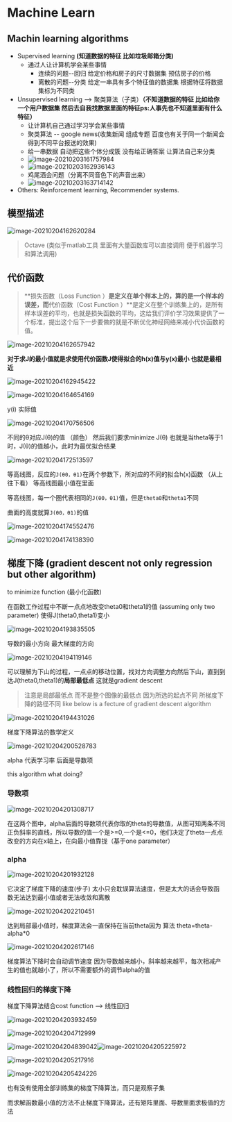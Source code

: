 # Machine Learn



## Machin learning algorithms

- Supervised learning **(知道数据的特征 比如垃圾邮箱分类)**
  - 通过人让计算机学会某些事情
    - 连续的问题--回归  给定价格和房子的尺寸数据集 预估房子的价格
    - 离散的问题--分类  给定一串具有多个特征值的数据集 根据特征将数据集标为不同类
- Unsupervised learning --> 聚类算法（子类）**（不知道数据的特征 比如给你一个用户数据集 然后去自我找数据里面的特征ps:人事先也不知道里面有什么特征）**
  - 让计算机自己通过学习学会某些事情
  - 聚类算法 -- google news(收集新闻 组成专题 百度也有关于同一个新闻会得到不同平台报送的效果)
  - 给一串数据 自动把这些个体分成簇 没有给正确答案 让算法自己来分类
  - ![image-20210203161757984](D:%5Cnotes%5Cimgs%5Cimage-20210203161757984.png)
  - ![image-20210203162936143](D:%5Cnotes%5Cimgs%5Cimage-20210203162936143.png)
  - 鸡尾酒会问题（分离不同音色下的声音出来）
  - ![image-20210203163714142](D:%5Cnotes%5Cimgs%5Cimage-20210203163714142.png)
- Others: Reinforcement learning, Recommender systems.

## 模型描述

![image-20210204162620284](D:%5Cnotes%5Cimgs%5Cimage-20210204162620284.png)

>  Octave (类似于matlab工具 里面有大量函数库可以直接调用 便于机器学习和算法调用)

## 代价函数

>  **损失函数（Loss Function ）**是定义在单个样本上的，算的是一个样本的误差，而**代价函数（Cost Function ）**是定义在整个训练集上的，是所有样本误差的平均，也就是损失函数的平均，这给我们评价学习效果提供了一个标准，提出这个后下一步要做的就是不断优化神经网络来减小代价函数的值。

![image-20210204162657942](D:%5Cnotes%5Cimgs%5Cimage-20210204162657942.png)

**对于求J的最小值就是求使用代价函数J使得拟合的h(x)值与y(x)最小 也就是最相近**



![image-20210204162945422](D:%5Cnotes%5Cimgs%5Cimage-20210204162945422.png)

![image-20210204164654169](D:%5Cnotes%5Cimgs%5Cimage-20210204164654169.png)

 y(i) 实际值

![image-20210204170756506](D:%5Cnotes%5Cimgs%5Cimage-20210204170756506.png)

不同的θ对应J(θ)的值 （颜色） 然后我们要求minimize J(θ) 也就是当theta等于1时，J(θ)的值越小，此时为最优拟合结果

![image-20210204172513597](D:%5Cnotes%5Cimgs%5Cimage-20210204172513597.png)

等高线图，反应的`J(θ0，θ1)`在两个参数下，所对应的不同的拟合h(x)函数  （从上往下看） 等高线图最小值在里面

等高线图，每一个圈代表相同的`J(θ0，θ1)`值，但是`theta0`和`theta1`不同

曲面的高度就算`J(θ0，θ1)`的值

![image-20210204174552476](D:%5Cnotes%5Cimgs%5Cimage-20210204174552476.png)

![image-20210204174138390](D:%5Cnotes%5Cimgs%5Cimage-20210204174138390.png)

## 梯度下降 (gradient descent not only regression but other algorithm)

to minimize function (最小化函数)

 在函数工作过程中不断一点点地改变theta0和theta1的值 (assuming only two parameter) 使得J(theta0,theta1)变小

![image-20210204193835505](D:%5Cnotes%5Cimgs%5Cimage-20210204193835505.png)

导数的最小方向 最大梯度的方向

![image-20210204194119146](D:%5Cnotes%5Cimgs%5Cimage-20210204194119146.png)

可以理解为下山的过程，一点点的移动位置，找对方向调整方向然后下山，直到到达J(theta0,theta1)的**局部最低点** 这就是gradient descent

> 注意是局部最低点 而不是整个图像的最低点 因为所选的起点不同 所梯度下降的路径不同 like below is  a fecture of gradient descent algorithm

![image-20210204194431026](D:%5Cnotes%5Cimgs%5Cimage-20210204194431026.png)

梯度下降算法的数学定义

![image-20210204200528783](D:%5Cnotes%5Cimgs%5Cimage-20210204200528783.png)

alpha 代表学习率 后面是导数项

this algorithm what doing? 

### 导数项

![image-20210204201308717](D:%5Cnotes%5Cimgs%5Cimage-20210204201308717.png)

在这两个图中，alpha后面的导数项代表你取的theta的导数值，从图可知两条不同正负斜率的直线，所以导数的值一个是>=0,一个是<=0，他们决定了theta一点点改变的方向在x轴上，在向最小值靠拢（基于one parameter）

### alpha

![image-20210204201932128](D:%5Cnotes%5Cimgs%5Cimage-20210204201932128.png)

它决定了梯度下降的速度(步子)  太小只会耽误算法速度，但是太大的话会导致函数无法达到最小值或者无法收敛和离散

![image-20210204202210451](D:%5Cnotes%5Cimgs%5Cimage-20210204202210451.png)

达到局部最小值时，梯度算法会一直保持在当前theta因为 算法 theta=theta-alpha*0

![image-20210204202617146](D:%5Cnotes%5Cimgs%5Cimage-20210204202617146.png)

梯度算法下降时会自动调节速度 因为导数越来越小，斜率越来越平，每次相减产生的值也就越小了，所以不需要额外的调节alpha的值

### 线性回归的梯度下降



梯度下降算法结合cost function --> 线性回归

![image-20210204203932459](D:%5Cnotes%5Cimgs%5Cimage-20210204203932459.png)

![image-20210204204712999](D:%5Cnotes%5Cimgs%5Cimage-20210204204712999.png)

![image-20210204204839042](D:%5Cnotes%5Cimgs%5Cimage-20210204204839042.png)![image-20210204205225972](D:%5Cnotes%5Cimgs%5Cimage-20210204205225972.png)

![image-20210204205217916](D:%5Cnotes%5Cimgs%5Cimage-20210204205217916.png)

![image-20210204205424226](D:%5Cnotes%5Cimgs%5Cimage-20210204205424226.png)

也有没有使用全部训练集的梯度下降算法，而只是观察子集

而求解函数最小值的方法不止梯度下降算法，还有矩阵里面、导数里面求极值的方法



### 

